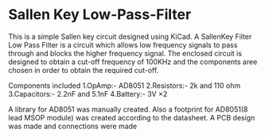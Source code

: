 # Sallen Key Low-Pass-Filter

 This is a simple Sallen key circuit designed using KiCad. A SallenKey Filter Low Pass Filter is a circuit which allows low frequency
 signals to pass through and blocks the higher frequency signal. The enclosed circuit is designed to obtain a cut-off frequency of 100KHz and the components aree chosen in order to obtain the required cut-off.
 
Components included
 1.OpAmp:- AD8051 
 2.Resistors:- 2k and 110 ohm
 3.Capacitors:- 2.2nF and 5.1nF
 4.Battery:- 3V ×2 
 
   A library for AD8051 was manually created.
 Also a footprint for AD8051(8 lead MSOP module) was created according to the datasheet.
 A PCB design was made and connections were made

 
